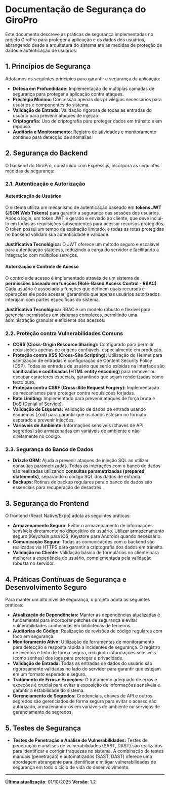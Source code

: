 # Documentação de Segurança do GiroPro

Este documento descreve as práticas de segurança implementadas no projeto GiroPro para proteger a aplicação e os dados dos usuários, abrangendo desde a arquitetura do sistema até as medidas de proteção de dados e autenticação de usuários.

## 1. Princípios de Segurança

Adotamos os seguintes princípios para garantir a segurança da aplicação:

*   **Defesa em Profundidade:** Implementação de múltiplas camadas de segurança para proteger a aplicação contra ataques.
*   **Privilégio Mínimo:** Concessão apenas dos privilégios necessários para usuários e componentes do sistema.
*   **Validação de Entrada:** Validação rigorosa de todas as entradas do usuário para prevenir ataques de injeção.
*   **Criptografia:** Uso de criptografia para proteger dados em trânsito e em repouso.
*   **Auditoria e Monitoramento:** Registro de atividades e monitoramento contínuo para detecção de anomalias.

## 2. Segurança do Backend

O backend do GiroPro, construído com Express.js, incorpora as seguintes medidas de segurança:

### 2.1. Autenticação e Autorização

#### Autenticação de Usuários
O sistema utiliza um mecanismo de autenticação baseado em **tokens JWT (JSON Web Tokens)** para garantir a segurança das sessões dos usuários. Após o login, um token JWT é gerado e enviado ao cliente, que deve incluí-lo em todas as requisições subsequentes para acessar recursos protegidos. O token possui um tempo de expiração limitado, e todas as rotas protegidas no backend validam sua autenticidade e validade.

**Justificativa Tecnológica:** O JWT oferece um método seguro e escalável para autenticação stateless, reduzindo a carga do servidor e facilitando a integração com múltiplos serviços.

#### Autorização e Controle de Acesso
O controle de acesso é implementado através de um sistema de **permissões baseado em funções (Role-Based Access Control - RBAC)**. Cada usuário é associado a funções que definem quais recursos e operações ele pode acessar, garantindo que apenas usuários autorizados interajam com partes específicas do sistema.

**Justificativa Tecnológica:** RBAC é um modelo robusto e flexível para gerenciar permissões em sistemas complexos, permitindo uma administração granular e eficiente dos acessos.

### 2.2. Proteção contra Vulnerabilidades Comuns

*   **CORS (Cross-Origin Resource Sharing):** Configurado para permitir requisições apenas de origens confiáveis, especialmente em produção.
*   **Proteção contra XSS (Cross-Site Scripting):** Utilização do Helmet para sanitização de entradas e configuração de Content Security Policy (CSP). Todas as entradas de usuário que serão exibidas na interface são **sanitizadas e codificadas (HTML entity encoding)** para remover ou escapar caracteres especiais, garantindo que sejam renderizadas como texto puro.
*   **Proteção contra CSRF (Cross-Site Request Forgery):** Implementação de mecanismos para proteger contra requisições forjadas.
*   **Rate Limiting:** Implementado para prevenir ataques de força bruta e DoS (Denial of Service).
*   **Validação de Esquema:** Validação de dados de entrada usando esquemas (Zod) para garantir que os dados estejam no formato esperado e prevenir injeções.
*   **Variáveis de Ambiente:** Informações sensíveis (chaves de API, segredos) são armazenadas em variáveis de ambiente e não diretamente no código.

### 2.3. Segurança do Banco de Dados

*   **Drizzle ORM:** Ajuda a prevenir ataques de injeção SQL ao utilizar consultas parametrizadas. Todas as interações com o banco de dados são realizadas utilizando **consultas parametrizadas (prepared statements)**, separando o código SQL dos dados de entrada.
*   **Backups:** Rotinas de backup regulares para o banco de dados são essenciais para recuperação de desastres.

## 3. Segurança do Frontend

O frontend (React Native/Expo) adota as seguintes práticas:

*   **Armazenamento Seguro:** Evitar o armazenamento de informações sensíveis diretamente no dispositivo do usuário. Utilizar armazenamento seguro (Keychain para iOS, Keystore para Android) quando necessário.
*   **Comunicação Segura:** Todas as comunicações com o backend são realizadas via HTTPS para garantir a criptografia dos dados em trânsito.
*   **Validação no Cliente:** Validação básica de formulários no cliente para melhorar a experiência do usuário, complementada pela validação robusta no servidor.

## 4. Práticas Contínuas de Segurança e Desenvolvimento Seguro

Para manter um alto nível de segurança, o projeto adota as seguintes práticas:

*   **Atualização de Dependências:** Manter as dependências atualizadas é fundamental para incorporar patches de segurança e evitar vulnerabilidades conhecidas em bibliotecas de terceiros.
*   **Auditorias de Código:** Realização de revisões de código regulares com foco em segurança.
*   **Monitoramento Ativo:** Utilização de ferramentas de monitoramento para detecção e resposta rápida a incidentes de segurança. O registro de eventos é feito de forma segura, redigindo informações sensíveis (como senhas) dos logs para proteger a privacidade.
*   **Validação de Entrada:** Todas as entradas de dados do usuário são rigorosamente validadas no lado do servidor para garantir que estejam em um formato esperado e seguro.
*   **Tratamento de Erros e Exceções:** O tratamento adequado de erros e exceções é crucial para evitar a exposição de informações sensíveis e garantir a estabilidade do sistema.
*   **Gerenciamento de Segredos:** Credenciais, chaves de API e outros segredos são gerenciados de forma segura para evitar o acesso não autorizado, armazenando-os em variáveis de ambiente ou serviços de gerenciamento de segredos.

## 5. Testes de Segurança

*   **Testes de Penetração e Análise de Vulnerabilidades:** Testes de penetração e análises de vulnerabilidades (SAST, DAST) são realizados para identificar e corrigir fraquezas no sistema. A combinação de testes manuais (penetração) e automatizados (SAST, DAST) oferece uma abordagem abrangente para identificar e mitigar vulnerabilidades de segurança em todo o ciclo de vida do desenvolvimento.

---

**Última atualização**: 01/10/2025
**Versão**: 1.2


